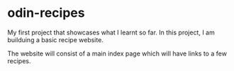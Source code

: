 # odin-recipes
My first project that showcases what I learnt so far.
In this project, I am builduing a basic recipe website.

The website will consist of a main index page which will have links to a few recipes.